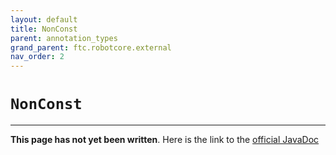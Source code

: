 ```yaml
---
layout: default
title: NonConst
parent: annotation_types
grand_parent: ftc.robotcore.external
nav_order: 2
---
```

# `NonConst`
---
**This page has not yet been written**. Here is the link to the [official JavaDoc](https://ftctechnh.github.io/ftc_app/doc/javadoc/org/firstinspires/ftc/robotcore/external/NonConst.html)
        